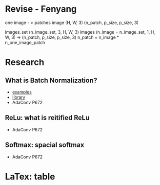# Revise - Fenyang
one image - > patches 
image (H, W, 3) (n_patch, p_size, p_size, 3)

images_set (n_image_set, 3, H, W, 3)
images (n_image = n_image_set, 1, H, W, 3) -> (n_patch, p_size, p_size, 3)
  n_patch = n_image * n_one_image_patch
  
# Research 
## What is Batch Normalization? 
  - [examples](https://www.programcreek.com/python/example/100588/keras.layers.normalization.BatchNormalization)
  - [library](https://www.tensorflow.org/api_docs/python/tf/keras/layers/BatchNormalization)
  - AdaConv P672
## ReLu: what is reitified ReLu 
  - AdaConv P672
## Softmax: spacial softmax 
  - AdaConv P672
  
# LaTex: table
  
 
